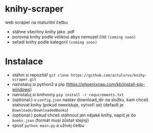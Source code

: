 # knihy-scraper
web scraper na maturitní četbu

- stáhne všechny knihy jako .pdf
- porovná knihy podle velikosi abys nemusel číst `(coming soon)`
- seřadí knihy podle kategorií `(coming soon)`

# Instalace
- stáhni si repozitář `git clone https://github.com/actulurus/knihy-scraper.git`
- nainstaluj si python3 a pip (https://phoenixnap.com/kb/install-pip-windows)
- nainstaluj si knihovny `pip install -r requirements.txt`
- (optional:) v `config.json` nastav download_dir na složku, kam chceš stahovat knihy (pokud neexistuje, vytvoří se) (default je `Downloads/DownloadedBooks`)
- (optional:) pokud chceš stáhnout jen nějaké knihy, napiš je do `books.json` (formát musí zůstat stejný)
- spusť `python main.py` a užívej četbu